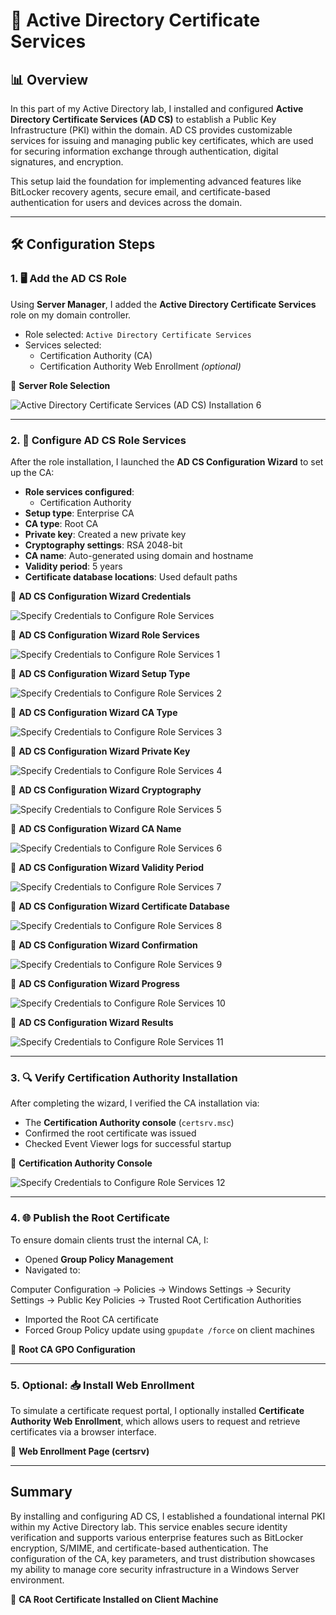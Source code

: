 # 📜 Active Directory Certificate Services

## 📊 Overview

In this part of my Active Directory lab, I installed and configured **Active Directory Certificate Services (AD CS)** to establish a Public Key Infrastructure (PKI) within the domain. AD CS provides customizable services for issuing and managing public key certificates, which are used for securing information exchange through authentication, digital signatures, and encryption.

This setup laid the foundation for implementing advanced features like BitLocker recovery agents, secure email, and certificate-based authentication for users and devices across the domain.

---

## 🛠️ Configuration Steps

### 1. 🖥️ Add the AD CS Role

Using **Server Manager**, I added the **Active Directory Certificate Services** role on my domain controller.

- Role selected: `Active Directory Certificate Services`
- Services selected:
  - Certification Authority (CA)
  - Certification Authority Web Enrollment *(optional)*

📸 **Server Role Selection**

![Active Directory Certificate Services (AD CS) Installation 6](https://github.com/user-attachments/assets/f956db8a-1a5e-4775-a8ef-7c98dcd4049e)

---

### 2. 📡 Configure AD CS Role Services

After the role installation, I launched the **AD CS Configuration Wizard** to set up the CA:

- **Role services configured**:
  - Certification Authority
- **Setup type**: Enterprise CA
- **CA type**: Root CA
- **Private key**: Created a new private key
- **Cryptography settings**: RSA 2048-bit
- **CA name**: Auto-generated using domain and hostname
- **Validity period**: 5 years
- **Certificate database locations**: Used default paths

📸 **AD CS Configuration Wizard Credentials**

![Specify Credentials to Configure Role Services](https://github.com/user-attachments/assets/475d8cf2-16a5-4ce3-b44e-ab34e2a517fb)

📸 **AD CS Configuration Wizard Role Services**

![Specify Credentials to Configure Role Services 1](https://github.com/user-attachments/assets/731c71f9-9088-4b2e-9df8-2eca8460872f)

📸 **AD CS Configuration Wizard Setup Type**

![Specify Credentials to Configure Role Services 2](https://github.com/user-attachments/assets/80f9378b-9cf1-42a6-ab87-ca82f12b4bf4)

📸 **AD CS Configuration Wizard CA Type**

![Specify Credentials to Configure Role Services 3](https://github.com/user-attachments/assets/3c13d88c-0834-453a-ba3c-c611b0df9a1b)

📸 **AD CS Configuration Wizard Private Key**

![Specify Credentials to Configure Role Services 4](https://github.com/user-attachments/assets/6a889e4d-7ed5-4a4b-9b6b-6f9d6a3c3488)

📸 **AD CS Configuration Wizard Cryptography**

![Specify Credentials to Configure Role Services 5](https://github.com/user-attachments/assets/b4d1ae35-abc2-476f-935a-6f24f8e12010)

📸 **AD CS Configuration Wizard CA Name**

![Specify Credentials to Configure Role Services 6](https://github.com/user-attachments/assets/6f23e3a5-1171-45aa-836d-26c0d14b6310)

📸 **AD CS Configuration Wizard Validity Period**

![Specify Credentials to Configure Role Services 7](https://github.com/user-attachments/assets/99d9bfc8-2b33-4f7d-9f9e-51345b01be3d)

📸 **AD CS Configuration Wizard Certificate Database**

![Specify Credentials to Configure Role Services 8](https://github.com/user-attachments/assets/c190e951-92d2-4e98-814b-7b2946f760ca)

📸 **AD CS Configuration Wizard Confirmation**

![Specify Credentials to Configure Role Services 9](https://github.com/user-attachments/assets/1cf9f466-1889-419c-a479-ae0aba6e8bd1)

📸 **AD CS Configuration Wizard Progress**

![Specify Credentials to Configure Role Services 10](https://github.com/user-attachments/assets/db878a5c-fe90-4f9a-88db-c46a74c5d399)

📸 **AD CS Configuration Wizard Results**

![Specify Credentials to Configure Role Services 11](https://github.com/user-attachments/assets/66071b85-11cc-4ce6-b0cb-d6665ffe3a58)

---

### 3. 🔍 Verify Certification Authority Installation

After completing the wizard, I verified the CA installation via:

- The **Certification Authority console** (`certsrv.msc`)
- Confirmed the root certificate was issued
- Checked Event Viewer logs for successful startup

📸 **Certification Authority Console**

![Specify Credentials to Configure Role Services 12](https://github.com/user-attachments/assets/cb859fd7-5977-4d81-a4cc-8360309f7e34)

---

### 4. 🌐 Publish the Root Certificate

To ensure domain clients trust the internal CA, I:

- Opened **Group Policy Management**
- Navigated to:  

Computer Configuration → Policies → Windows Settings → Security Settings → Public Key Policies → Trusted Root Certification Authorities

- Imported the Root CA certificate
- Forced Group Policy update using `gpupdate /force` on client machines

📸 **Root CA GPO Configuration**

---

### 5. Optional: 📥 Install Web Enrollment

To simulate a certificate request portal, I optionally installed **Certificate Authority Web Enrollment**, which allows users to request and retrieve certificates via a browser interface.

📸 **Web Enrollment Page (certsrv)**

---

## Summary

By installing and configuring AD CS, I established a foundational internal PKI within my Active Directory lab. This service enables secure identity verification and supports various enterprise features such as BitLocker encryption, S/MIME, and certificate-based authentication. The configuration of the CA, key parameters, and trust distribution showcases my ability to manage core security infrastructure in a Windows Server environment.

📸 **CA Root Certificate Installed on Client Machine**
